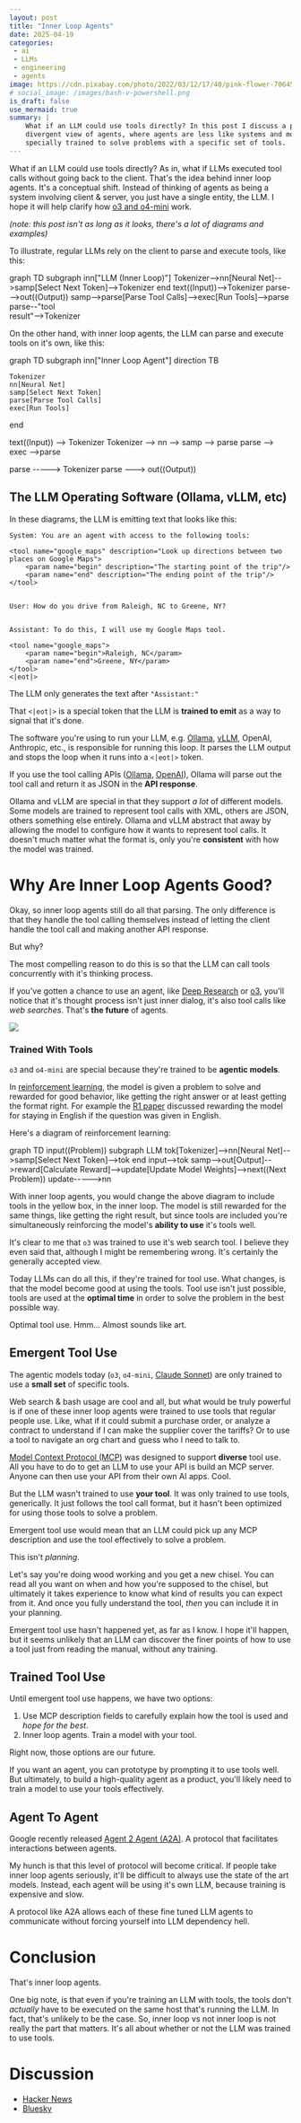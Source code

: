 ```yaml
---
layout: post
title: "Inner Loop Agents"
date: 2025-04-19
categories:
 - ai
 - LLMs
 - engineering
 - agents
image: https://cdn.pixabay.com/photo/2022/03/12/17/40/pink-flower-7064566_1280.jpg
# social_image: /images/bash-v-powershell.png
is_draft: false
use_mermaid: true
summary: |
    What if an LLM could use tools directly? In this post I discuss a potentially
    divergent view of agents, where agents are less like systems and more like LLMs
    specially trained to solve problems with a specific set of tools.
---
```


What if an LLM could use tools directly? As in, what if LLMs executed tool calls
without going back to the client. That's the idea behind inner loop agents. It's
a conceptual shift. Instead of thinking of agents as being a system involving
client & server, you just have a single entity, the LLM. I hope it will help
clarify how [o3 and o4-mini][o3] work.

_(note: this post isn't as long as it looks, there's a lot of diagrams and examples)_

To illustrate, regular LLMs rely on the client to parse and execute tools, like this:

<div class="mermaid">
graph TD
subgraph inn["LLM (Inner Loop)"]
    Tokenizer-->nn[Neural Net]-->samp[Select Next Token]-->Tokenizer
end
text((Input))-->Tokenizer
parse--->out((Output))
samp-->parse[Parse Tool Calls]-->exec[Run Tools]-->parse
parse--"tool<br/>result"-->Tokenizer
</div>

On the other hand, with inner loop agents, the LLM can parse and execute tools
on it's own, like this:

<div class="mermaid">
graph TD
  subgraph inn["Inner Loop Agent"]
    direction TB

    Tokenizer
    nn[Neural Net]
    samp[Select Next Token]
    parse[Parse Tool Calls]
    exec[Run Tools]
  end

  text((Input)) --> Tokenizer
  Tokenizer --> nn --> samp --> parse
  parse --> exec -->parse

  parse -----> Tokenizer
  parse ---> out((Output))                  
</div>

## The LLM Operating Software (Ollama, vLLM, etc)
In these diagrams, the LLM is emitting text that looks like this:

```
System: You are an agent with access to the following tools:

<tool name="google_maps" description="Look up directions between two places on Google Maps">
    <param name="begin" description="The starting point of the trip"/>
    <param name="end" description="The ending point of the trip"/>
</tool>


User: How do you drive from Raleigh, NC to Greene, NY?


Assistant: To do this, I will use my Google Maps tool.

<tool name="google_maps">
    <param name="begin">Raleigh, NC</param>
    <param name="end">Greene, NY</param>
</tool>
<|eot|>
```

The LLM only generates the text after `"Assistant:"`

That `<|eot|>` is a special token that the LLM is **trained to emit** as
a way to signal that it's done.

The software you're using to run your LLM, e.g. [Ollama][ollama], [vLLM][vllm],
OpenAI, Anthropic, etc., is responsible for running this loop. It parses the
LLM output and stops the loop when it runs into a `<|eot|>` token.

If you use the tool calling APIs ([Ollama][oll-tools], [OpenAI][oai-tools]),
Ollama will parse out the tool call and return it as JSON in the **API response**.

Ollama and vLLM are special in that they support _a lot_ of different models.
Some models are trained to represent tool calls with XML, others are JSON,
others something else entirely. Ollama and vLLM abstract that away by allowing the model to configure
how it wants to represent tool calls. It doesn't much matter
what the format is, only you're **consistent** with how the model was trained.


# Why Are Inner Loop Agents Good?
Okay, so inner loop agents still do all that parsing. The only difference
is that they handle the tool calling themselves instead of letting the client
handle the tool call and making another API response.

But why?

The most compelling reason to do this is so that the LLM can call tools concurrently
with it's thinking process.

If you've gotten a chance to use an agent, like [Deep Research][dr] or [o3][o3],
you'll notice that it's thought process isn't just inner dialog, it's also tool
calls like _web searches_. That's **the future** of agents.

![](/images/o3-thought-trace.png)

### Trained With Tools

`o3` and `o4-mini` are special because they're trained to be **agentic models**.

In [reinforcement learning][rlhf], the model is given a problem to solve and
rewarded for good behavior, like getting the right answer or at least getting
the format right. For example the [R1 paper][r1] discussed rewarding the model 
for staying in English if the question was given in English.

Here's a diagram of reinforcement learning:

<div class="mermaid">
graph TD
input((Problem))
subgraph LLM
tok[Tokenizer]-->nn[Neural Net]-->samp[Select Next Token]-->tok
end
input-->tok
samp-->out[Output]-->reward[Calculate Reward]-->update[Update Model Weights]-->next((Next Problem))
update----->nn
</div>

With inner loop agents, you would change the above diagram to include tools in the
yellow box, in the inner loop. The model is still
rewarded for the same things, like getting the right result, but since tools are
included you're simultaneously reinforcing the model's **ability to use** it's
tools well.

It's clear to me that `o3` was trained to use it's web search tool. I believe
they even said that, although I might be remembering wrong. It's certainly the
generally accepted view.

Today LLMs can do all this, if they're trained for tool use. What changes, is that
the model become good at using the tools. Tool use isn't just possible, tools
are used at the **optimal time** in order to solve the problem in the best 
possible way.

Optimal tool use. Hmm... Almost sounds like art.

## Emergent Tool Use
The agentic models today (`o3`, `o4-mini`, [Claude Sonnet][sonnet]) are only trained
to use a **small set** of specific tools. 

Web search & bash usage are cool and all, but what would be truly powerful is
if one of these inner loop agents were trained to use tools that regular people use.
Like, what if it could submit a purchase order, or analyze a contract to understand
if I can make the supplier cover the tariffs? Or to use a tool to navigate an org 
chart and guess who I need to talk to.

[Model Context Protocol (MCP)][mcp] was designed to support **diverse** tool use. All you have to
do to get an LLM to use your API is build an MCP server. Anyone can then use your
API from their own AI apps. Cool.

But the LLM wasn't trained to use **your tool**. It was only trained to use tools, generically.
It just follows the tool call format, but it hasn't been optimized for using those tools
to solve a problem.

Emergent tool use would mean that an LLM could pick up any MCP description and use
the tool effectively to solve a problem. 

This isn't _planning_. 

Let's say you're doing wood working and you get a new chisel.
You can read all you want on when and how you're supposed to the chisel, but ultimately
it takes experience to know what kind of results you can expect from it. And once you
fully understand the tool, _then_ you can include it in your planning.

Emergent tool use hasn't happened yet, as 
far as I know. I hope it'll happen, but it seems unlikely that an LLM can discover
the finer points of how to use a tool just from reading the manual, without any training.


## Trained Tool Use
Until emergent tool use happens, we have two options:

1. Use MCP description fields to carefully explain how the tool is used and _hope for the best_.
2. Inner loop agents. Train a model with your tool.

Right now, those options are our future.

If you want an agent, you can prototype by prompting it to use tools well. But ultimately,
to build a high-quality agent as a product, you'll likely need to train a model to use
your tools effectively.


## Agent To Agent
Google recently released [Agent 2 Agent (A2A)][a2a]. A protocol that facilitates interactions between agents.

My hunch is that this level of protocol will become critical. If people take inner loop
agents seriously, it'll be difficult to always use the state of the art models. Instead,
each agent will be using it's own LLM, because training is expensive and slow.

A protocol like A2A allows each of these fine tuned LLM agents to communicate without
forcing yourself into LLM dependency hell.


# Conclusion
That's inner loop agents. 

One big note, is that even if you're training an LLM with tools, the tools don't _actually_
have to be executed on the same host that's running the LLM. In fact, that's unlikely to 
be the case. So, inner loop vs not inner loop is not really the part that matters. It's
all about whether or not the LLM was trained to use tools.


# Discussion
- [Hacker News](https://news.ycombinator.com/item?id=43752627)
- [Bluesky](https://bsky.app/profile/did:plc:ckaz32jwl6t2cno6fmuw2nhn/post/3ln6g2fh5r326)


 [o3]: https://openai.com/index/introducing-o3-and-o4-mini/
 [ollama]: https://ollama.com/
 [vllm]: https://vllm.ai
 [oll-tools]: https://ollama.com/blog/tool-support
 [oai-tools]: https://platform.openai.com/docs/guides/function-calling?api-mode=responses
 [dr]: https://openai.com/index/introducing-deep-research/
 [claude]: https://docs.anthropic.com/en/docs/agents-and-tools/claude-code/overview
 [rlhf]: https://rlhfbook.com/
 [r1]: https://arxiv.org/abs/2501.12948
 [sonnet]: https://www.anthropic.com/claude/sonnet
 [mcp]: https://modelcontextprotocol.io/introduction
 [a2a]: https://developers.googleblog.com/en/a2a-a-new-era-of-agent-interoperability/
